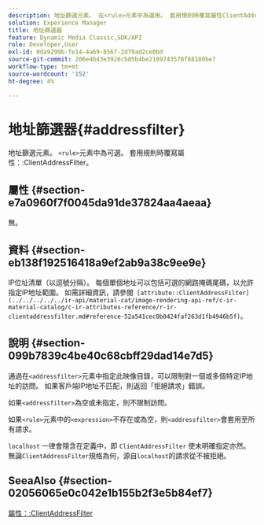 ```yaml
---
description: 地址篩選元素。 在<rule>元素中為選用。 套用規則時覆寫屬性ClientAddressFilter。
solution: Experience Manager
title: 地址篩選器
feature: Dynamic Media Classic,SDK/API
role: Developer,User
exl-id: 0da9299b-fe14-4a69-8567-2d79ad2ce0bd
source-git-commit: 206e4643e3926cb85b4be2189743578f88180be7
workflow-type: tm+mt
source-wordcount: '152'
ht-degree: 4%

---
```


# 地址篩選器{#addressfilter}

地址篩選元素。 `<rule>`元素中為可選。 套用規則時覆寫屬性：:ClientAddressFilter。

## 屬性 {#section-e7a0960f7f0045da91de37824aa4aeaa}

無。

## 資料 {#section-eb138f192516418a9ef2ab9a38c9ee9e}

IP位址清單（以逗號分隔）。 每個單個地址可以包括可選的網路掩碼尾碼，以允許指定IP地址範圍。 如需詳細資訊，請參閱` [attribute::ClientAddressFilter](../../../../../ir-api/material-cat/image-rendering-api-ref/c-ir-material-catalog/c-ir-attributes-reference/r-ir-clientaddressfilter.md#reference-52a541cec0b0424faf263d1fb4946b5f)`。

## 說明 {#section-099b7839c4be40c68cbff29dad14e7d5}

通過在`<addressfilter>`元素中指定此映像目錄，可以限制對一個或多個特定IP地址的訪問。 如果客戶端IP地址不匹配，則返回「拒絕請求」錯誤。

如果`<addressfilter>`為空或未指定，則不限制訪問。

如果`<rule>`元素中的`<expression>`不存在或為空，則`<addressfilter>`會套用至所有請求。

`localhost` 一律會隱含在定義中，即 `ClientAddressFilter` 使未明確指定亦然。無論`ClientAddressFilter`規格為何，源自`localhost`的請求從不被拒絕。

## SeeaAlso {#section-02056065e0c042e1b155b2f3e5b84ef7}

[屬性：:ClientAddressFilter](../../../../../ir-api/material-cat/image-rendering-api-ref/c-ir-material-catalog/c-ir-attributes-reference/r-ir-clientaddressfilter.md#reference-52a541cec0b0424faf263d1fb4946b5f)
